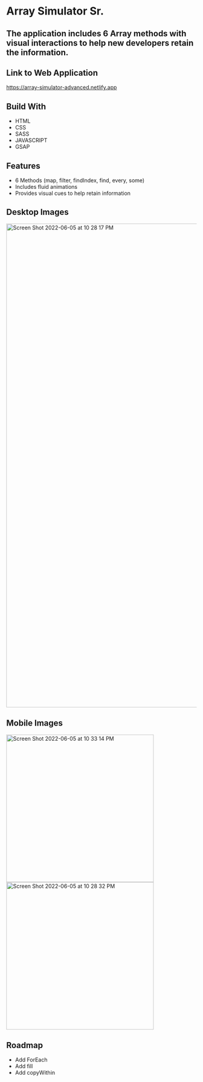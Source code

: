 # Array Simulator Sr.

## The application includes 6 Array methods with visual interactions to help new developers retain the information. 

## Link to Web Application 
https://array-simulator-advanced.netlify.app

## Build With 
<ul>
  <li>HTML</li>
  <li>CSS</li>
  <li>SASS</li>
  <li>JAVASCRIPT</li>
  <li>GSAP</li>
</ul>

## Features 
<ul>
  <li>6 Methods (map, filter, findIndex, find, every, some)</li>
  <li>Includes fluid animations</li>
  <li>Provides visual cues to help retain information</li>
</ul>

## Desktop Images
<img width="1279" alt="Screen Shot 2022-06-05 at 10 28 17 PM" src="https://user-images.githubusercontent.com/61483178/172313596-2eb684a3-0f62-471b-9a21-4e97c09bafdd.png">

## Mobile Images
<img width="390" alt="Screen Shot 2022-06-05 at 10 33 14 PM" src="https://user-images.githubusercontent.com/61483178/172313615-e3ede43c-7465-4ede-9e10-c7bb0e82b3d6.png">
<img width="390" alt="Screen Shot 2022-06-05 at 10 28 32 PM" src="https://user-images.githubusercontent.com/61483178/172313640-0b45ac07-4833-4d8b-8b2e-1037a9423e96.png">


## Roadmap 
<ul>
  <li>Add ForEach</li>
  <li>Add fill</li>
  <li>Add copyWithin</li>
</ul>

